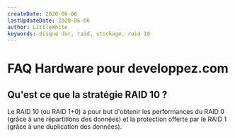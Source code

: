 ```yaml
---
createDate: 2020-06-06
lastUpdateDate: 2020-06-06
author: LittleWhite
keywords: disque dur, raid, stockage, raid 10
---
```


# FAQ Hardware pour developpez.com

## Qu'est ce que la stratégie RAID 10 ?

Le RAID 10 (ou RAID 1+0) a pour but d'obtenir les performances du RAID 0 (grâce à une répartitions des données) et la protection offerte par le RAID 1 (grâce à une duplication des données).